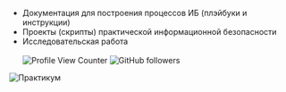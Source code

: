 - Документация для построения процессов ИБ (плэйбуки и инструкции)
- Проекты (скрипты) практической информационной безопасности
- Исследовательская работа<br><br>
![Profile View Counter](https://komarev.com/ghpvc/?username=NanoTrash)
![GitHub followers](https://img.shields.io/github/followers/NanoTrash)

![Практикум](https://skillicons.dev/icons?i=docker,kubernetes,powershell,py,vscode,bash,mysql,git,flask,jenkins,windows,linux,kali,redhat,ansible)
